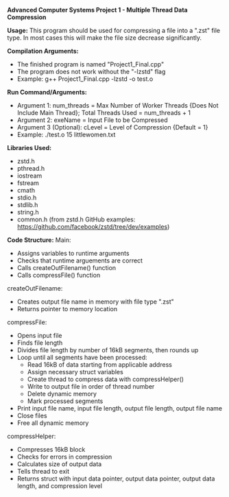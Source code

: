 **Advanced Computer Systems Project 1 - Multiple Thread Data Compression**

**Usage:** This program should be used for compressing a file into a ".zst" file type. In most cases this will make the file size decrease significantly.

**Compilation Arguments:** 
- The finished program is named "Project1_Final.cpp"
- The program does not work without the "-lzstd" flag
- Example: g++ Project1_Final.cpp -lzstd -o test.o

**Run Command/Arguments:**
- Argument 1: num_threads = Max Number of Worker Threads {Does Not Include Main Thread}; Total Threads Used = num_threads + 1
- Argument 2: exeName = Input File to be Compressed
- Argument 3 (Optional):  cLevel = Level of Compression {Default = 1}
- Example: ./test.o 15 littlewomen.txt

**Libraries Used:**
- zstd.h
- pthread.h
- iostream
- fstream
- cmath
- stdio.h
- stdlib.h
- string.h
- common.h (from zstd.h GitHub examples: https://github.com/facebook/zstd/tree/dev/examples)

**Code Structure:**
Main:
- Assigns variables to runtime arguments
- Checks that runtime arguements are correct
- Calls createOutFilename() function
- Calls compressFile() function

createOutFilename:
- Creates output file name in memory with file type ".zst"
- Returns pointer to memory location

compressFile:
- Opens input file
- Finds file length
- Divides file length by number of 16kB segments, then rounds up
- Loop until all segments have been processed:
  - Read 16kB of data starting from applicable address
  - Assign necessary struct variables
  - Create thread to compress data with compressHelper()
  - Write to output file in order of thread number
  - Delete dynamic memory
  - Mark processed segments
- Print input file name, input file length, output file length, output file name
- Close files
- Free all dynamic memory

compressHelper:
- Compresses 16kB block
- Checks for errors in compression
- Calculates size of output data
- Tells thread to exit
- Returns struct with input data pointer, output data pointer, output data length, and compression level

